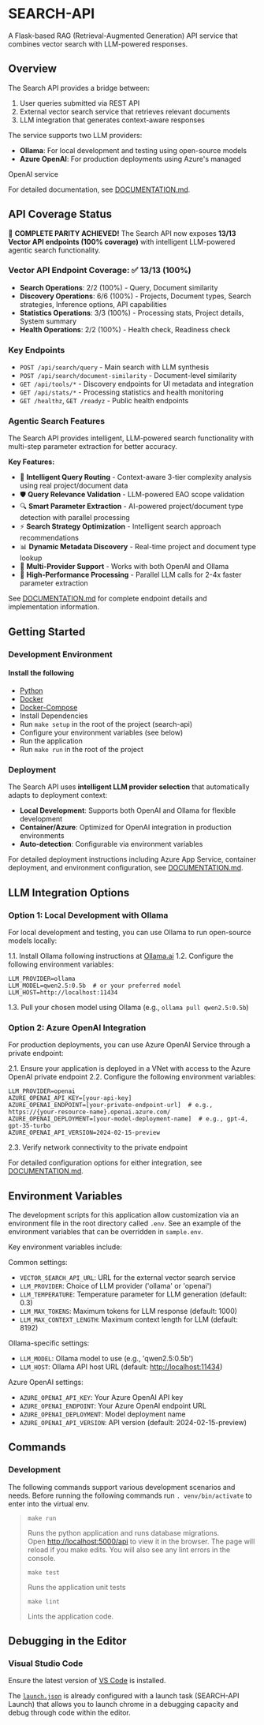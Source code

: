 # SEARCH-API

A Flask-based RAG (Retrieval-Augmented Generation) API service that combines vector search with LLM-powered responses.

## Overview

The Search API provides a bridge between:

1. User queries submitted via REST API
2. External vector search service that retrieves relevant documents
3. LLM integration that generates context-aware responses

The service supports two LLM providers:

- **Ollama**: For local development and testing using open-source models
- **Azure OpenAI**: For production deployments using Azure's managed

OpenAI service

For detailed documentation, see [DOCUMENTATION.md](./DOCUMENTATION.md).

## API Coverage Status

🎉 **COMPLETE PARITY ACHIEVED!** The Search API now exposes **13/13 Vector API endpoints (100% coverage)** with intelligent LLM-powered agentic search functionality.

### Vector API Endpoint Coverage: ✅ 13/13 (100%)

- **Search Operations**: 2/2 (100%) - Query, Document similarity
- **Discovery Operations**: 6/6 (100%) - Projects, Document types, Search strategies, Inference options, API capabilities
- **Statistics Operations**: 3/3 (100%) - Processing stats, Project details, System summary
- **Health Operations**: 2/2 (100%) - Health check, Readiness check

### Key Endpoints

- `POST /api/search/query` - Main search with LLM synthesis
- `POST /api/search/document-similarity` - Document-level similarity
- `GET /api/tools/*` - Discovery endpoints for UI metadata and integration
- `GET /api/stats/*` - Processing statistics and health monitoring
- `GET /healthz`, `GET /readyz` - Public health endpoints

### Agentic Search Features

The Search API provides intelligent, LLM-powered search functionality with multi-step parameter extraction for better accuracy.

**Key Features:**

- 🧠 **Intelligent Query Routing** - Context-aware 3-tier complexity analysis using real project/document data
- 🛡️ **Query Relevance Validation** - LLM-powered EAO scope validation
- 🔍 **Smart Parameter Extraction** - AI-powered project/document type detection with parallel processing
- ⚡ **Search Strategy Optimization** - Intelligent search approach recommendations
- 📊 **Dynamic Metadata Discovery** - Real-time project and document type lookup
- 🔄 **Multi-Provider Support** - Works with both OpenAI and Ollama
- 🚀 **High-Performance Processing** - Parallel LLM calls for 2-4x faster parameter extraction

See [DOCUMENTATION.md](./DOCUMENTATION.md) for complete endpoint details and implementation information.

## Getting Started

### Development Environment

#### Install the following

- [Python](https://www.python.org/)
- [Docker](https://www.docker.com/)
- [Docker-Compose](https://docs.docker.com/compose/install/)
- Install Dependencies
- Run `make setup` in the root of the project (search-api)
- Configure your environment variables (see below)
- Run the application
- Run `make run` in the root of the project

### Deployment

The Search API uses **intelligent LLM provider selection** that automatically adapts to deployment context:

- **Local Development**: Supports both OpenAI and Ollama for flexible development
- **Container/Azure**: Optimized for OpenAI integration in production environments
- **Auto-detection**: Configurable via environment variables

For detailed deployment instructions including Azure App Service, container deployment, and environment configuration, see [DOCUMENTATION.md](./DOCUMENTATION.md#deployment-guide).

## LLM Integration Options

### Option 1: Local Development with Ollama

For local development and testing, you can use Ollama to run open-source models locally:

1.1. Install Ollama following instructions at [Ollama.ai](https://ollama.ai)
1.2. Configure the following environment variables:

```shell
LLM_PROVIDER=ollama
LLM_MODEL=qwen2.5:0.5b  # or your preferred model
LLM_HOST=http://localhost:11434
```

1.3. Pull your chosen model using Ollama (e.g., `ollama pull qwen2.5:0.5b`)

### Option 2: Azure OpenAI Integration

For production deployments, you can use Azure OpenAI Service through a private endpoint:

2.1. Ensure your application is deployed in a VNet with access to the Azure OpenAI private endpoint
2.2. Configure the following environment variables:

```shell
LLM_PROVIDER=openai
AZURE_OPENAI_API_KEY=[your-api-key]
AZURE_OPENAI_ENDPOINT=[your-private-endpoint-url]  # e.g., https://{your-resource-name}.openai.azure.com/
AZURE_OPENAI_DEPLOYMENT=[your-model-deployment-name]  # e.g., gpt-4, gpt-35-turbo
AZURE_OPENAI_API_VERSION=2024-02-15-preview
```

2.3. Verify network connectivity to the private endpoint

For detailed configuration options for either integration, see [DOCUMENTATION.md](./DOCUMENTATION.md).

## Environment Variables

The development scripts for this application allow customization via an environment file in the root directory called `.env`. See an example of the environment variables that can be overridden in `sample.env`.

Key environment variables include:

Common settings:

- `VECTOR_SEARCH_API_URL`: URL for the external vector search service
- `LLM_PROVIDER`: Choice of LLM provider ('ollama' or 'openai')
- `LLM_TEMPERATURE`: Temperature parameter for LLM generation (default: 0.3)
- `LLM_MAX_TOKENS`: Maximum tokens for LLM response (default: 1000)
- `LLM_MAX_CONTEXT_LENGTH`: Maximum context length for LLM (default: 8192)

Ollama-specific settings:

- `LLM_MODEL`: Ollama model to use (e.g., 'qwen2.5:0.5b')
- `LLM_HOST`: Ollama API host URL (default: [http://localhost:11434](http://localhost:11434))

Azure OpenAI settings:

- `AZURE_OPENAI_API_KEY`: Your Azure OpenAI API key
- `AZURE_OPENAI_ENDPOINT`: Your Azure OpenAI endpoint URL
- `AZURE_OPENAI_DEPLOYMENT`: Model deployment name
- `AZURE_OPENAI_API_VERSION`: API version (default: 2024-02-15-preview)

## Commands

### Development

The following commands support various development scenarios and needs.
Before running the following commands run `. venv/bin/activate` to enter into the virtual env.

> `make run`
>
> Runs the python application and runs database migrations.  
Open [http://localhost:5000/api](http://localhost:5000/api) to view it in the browser.
> The page will reload if you make edits.
> You will also see any lint errors in the console.
>
> `make test`
>
> Runs the application unit tests
>
> `make lint`
>
> Lints the application code.

## Debugging in the Editor

### Visual Studio Code

Ensure the latest version of [VS Code](https://code.visualstudio.com) is installed.

The [`launch.json`](.vscode/launch.json) is already configured with a launch task (SEARCH-API Launch) that allows you to launch chrome in a debugging capacity and debug through code within the editor.
